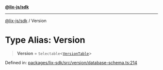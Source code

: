 [**@lix-js/sdk**](../README.md)

***

[@lix-js/sdk](../README.md) / Version

# Type Alias: Version

> **Version** = `Selectable`\<[`VersionTable`](VersionTable.md)\>

Defined in: [packages/lix-sdk/src/version/database-schema.ts:214](https://github.com/pzerelles/opral/blob/e1a1649dcf42f139cb42fdb0f4eb674e7e5863f4/packages/lix-sdk/src/version/database-schema.ts#L214)
